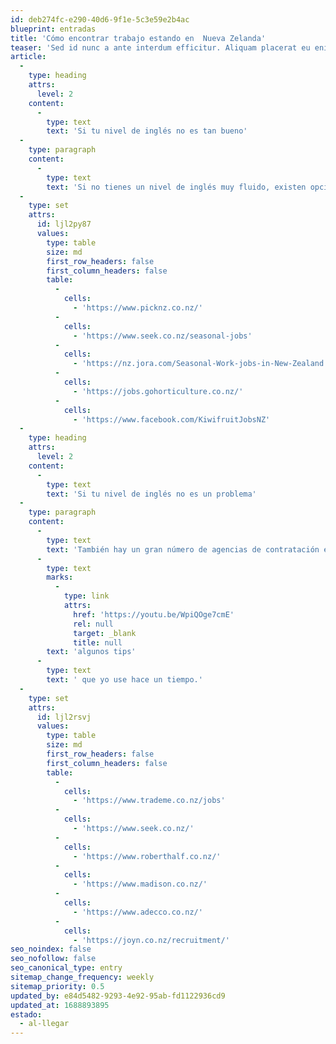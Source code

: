```yaml
---
id: deb274fc-e290-40d6-9f1e-5c3e59e2b4ac
blueprint: entradas
title: 'Cómo encontrar trabajo estando en  Nueva Zelanda'
teaser: 'Sed id nunc a ante interdum efficitur. Aliquam placerat eu enim ac faucibus. Donec ac diam congue, lobortis magna nec, fermentum arcu. Ut ornare enim at elit molestie congue.'
article:
  -
    type: heading
    attrs:
      level: 2
    content:
      -
        type: text
        text: 'Si tu nivel de inglés no es tan bueno'
  -
    type: paragraph
    content:
      -
        type: text
        text: 'Si no tienes un nivel de inglés muy fluido, existen opciones de trabajo disponibles para ti. Por ejemplo, puedes considerar trabajar como recolector en una granja durante la temporada de cosecha. Simplemente, acércate a cualquier granja y es muy probable que te contraten de inmediato. También es bueno conversar con gente en tu hostal, muchos de ellos están de paso y buscan trabajos por temporadas que les permiten moverse entre ciudades. Si tu nivel de inglés es un poco mejor o si realmente quieres practicarlo, trabajar en la industria de la hostelería puede ser una buena opción. Por lo general, lleva alrededor de una o dos semanas encontrar trabajo en estas áreas.'
  -
    type: set
    attrs:
      id: ljl2py87
      values:
        type: table
        size: md
        first_row_headers: false
        first_column_headers: false
        table:
          -
            cells:
              - 'https://www.picknz.co.nz/'
          -
            cells:
              - 'https://www.seek.co.nz/seasonal-jobs'
          -
            cells:
              - 'https://nz.jora.com/Seasonal-Work-jobs-in-New-Zealand'
          -
            cells:
              - 'https://jobs.gohorticulture.co.nz/'
          -
            cells:
              - 'https://www.facebook.com/KiwifruitJobsNZ'
  -
    type: heading
    attrs:
      level: 2
    content:
      -
        type: text
        text: 'Si tu nivel de inglés no es un problema'
  -
    type: paragraph
    content:
      -
        type: text
        text: 'También hay un gran número de agencias de contratación en Nueva Zelanda que te entrevistarán y buscarán un trabajo por ti, de forma gratuita. Además, lo hacen muy bien, ya que las empresas les pagan para que les encuentren el mejor empleado. Puedes encontrar agencias especializadas en el rubro que estés buscando. Les dejo '
      -
        type: text
        marks:
          -
            type: link
            attrs:
              href: 'https://youtu.be/WpiQOge7cmE'
              rel: null
              target: _blank
              title: null
        text: 'algunos tips'
      -
        type: text
        text: ' que yo use hace un tiempo.'
  -
    type: set
    attrs:
      id: ljl2rsvj
      values:
        type: table
        size: md
        first_row_headers: false
        first_column_headers: false
        table:
          -
            cells:
              - 'https://www.trademe.co.nz/jobs'
          -
            cells:
              - 'https://www.seek.co.nz/'
          -
            cells:
              - 'https://www.roberthalf.co.nz/'
          -
            cells:
              - 'https://www.madison.co.nz/'
          -
            cells:
              - 'https://www.adecco.co.nz/'
          -
            cells:
              - 'https://joyn.co.nz/recruitment/'
seo_noindex: false
seo_nofollow: false
seo_canonical_type: entry
sitemap_change_frequency: weekly
sitemap_priority: 0.5
updated_by: e84d5482-9293-4e92-95ab-fd1122936cd9
updated_at: 1688893895
estado:
  - al-llegar
---
```

